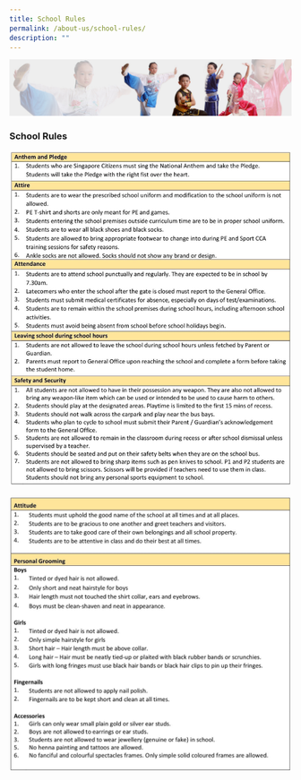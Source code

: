 ```yaml
---
title: School Rules
permalink: /about-us/school-rules/
description: ""
---
```

![](/images/About%20Us/subbanner3.jpg)

### **School Rules**


![](/images/About%20Us/School%20rules%202022_page%201.jpg)

![](/images/About%20Us/School%20rules%202022_page%202.jpg)